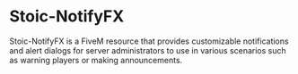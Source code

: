 # Stoic-NotifyFX
Stoic-NotifyFX is a FiveM resource that provides customizable notifications and alert dialogs for server administrators to use in various scenarios such as warning players or making announcements.
